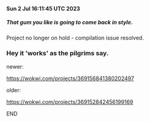 #### Sun  2 Jul 16:11:45 UTC 2023

##### *That gum you like is going to come back in style.*

Project no longer on hold - compilation issue resolved.


### Hey it 'works' as the pilgrims say.

newer:

  https://wokwi.com/projects/369156841380202497


older:

  https://wokwi.com/projects/369152842456199169

END
